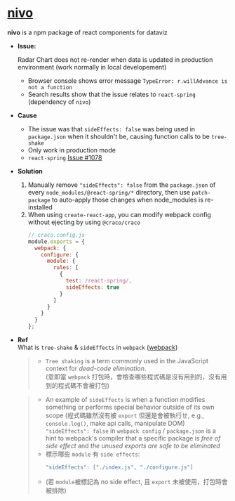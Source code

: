 # [nivo](https://github.com/plouc/nivo)
**nivo** is a npm package of react components for dataviz

- **Issue:**

  Radar Chart does not re-render when data is updated in production environment (work normally in local developement)
  - Browser console shows error message `TypeError: r.willAdvance is not a function`
  - Search results show that the issue relates to `react-spring` (dependency of `nivo`) 

- **Cause**
  - The issue was that `sideEffects: false` was being used in `package.json` when it shouldn't be, causing function calls to be `tree-shake`
  - Only work in production mode
  - `react-spring` [Issue #1078](https://github.com/pmndrs/react-spring/issues/1078)

- **Solution**
  1. Manually remove `"sideEffects": false` from the `package.json` of every `node_modules/@react-spring/*` directory, then use `patch-package` to auto-apply those changes when node_modules is re-installed
  2. When using `create-react-app`, you can modify webpack config without ejecting by using `@craco/craco`
      ```javascript
      // craco.config.js
      module.exports = {
        webpack: {
          configure: {
            module: {
              rules: [
                {
                  test: /react-spring/,
                  sideEffects: true
                }
              ]
            }
          }
        }
      };
      ```

- **Ref**  
  What is `tree-shake` & `sideEffects` in `webpack` ([webpack](https://webpack.js.org/guides/tree-shaking/#mark-the-file-as-side-effect-free))

  > - `Tree shaking` is a term commonly used in the JavaScript context for *dead-code elimination*.  
  > (意即當 `webpack` 打包時，會檢查哪些程式碼是沒有用到的，沒有用到的程式碼不會被打包)  

  > - An example of `sideEffects` is when a function modifies something or performs special behavior outside of its own scope (程式碼雖然沒有被 `export` 但還是會被執行ㄝ, e.g., `console.log()`, make api calls, manipulate DOM)  
  > `"sideEffects": false` in `webpack config` / `package.json` is a hint to webpack's compiler that a specific package is *free of side effect* and *the unused exports are safe to be eliminated*  
  > - 標示哪些 `module` 有 `side effects`:
  >   ```javascript
  >   "sideEffects": ["./index.js", "./configure.js"]
  >   ```
  >  - (若 `module`被標記為 no side effect, 且 `export` 未被使用，打包時會被排除)
